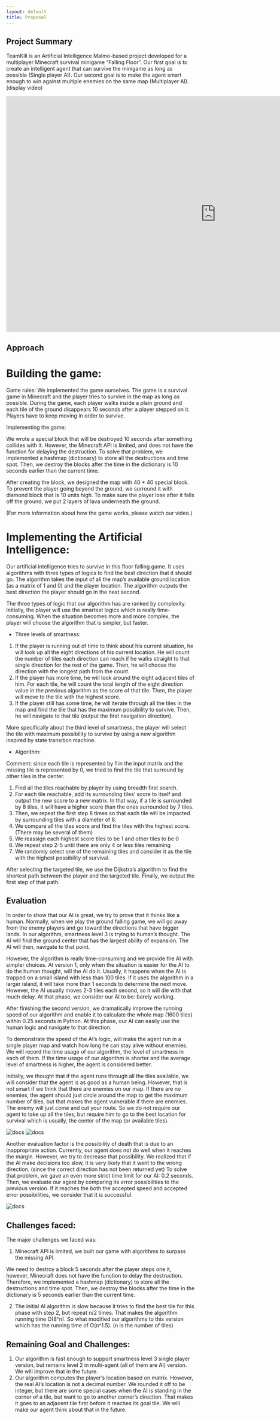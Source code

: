 ```yaml
---
layout: default
title: Proposal
---
```


## Project Summary

TeamKill is an Artificial Intelligence Malmo-based project developed for a multiplayer Minecraft survival minigame “Falling Floor”. Our first goal is to create an intelligent agent that can survive the minigame as long as possible (Single player AI). Our second goal is to make the agent smart enough to win against multiple enemies on the same map (Multiplayer AI).
(display video)

<iframe width="1120" height="630" src="https://www.youtube.com/embed/glNiOwP4hp8" frameborder="0" allowfullscreen></iframe>


## Approach

# Building the game:

Game rules:
We implemented the game ourselves. The game is a survival game in Minecraft and the player tries to survive in the map as long as possible. During the game, each player walks inside a plain ground and each tile of the ground disappears 10 seconds after a player stepped on it. Players have to keep moving in order to survive. 

Implementing the game:

We wrote a special block that will be destroyed 10 seconds after something collides with it. However, the Minecraft API is limited, and does not have the function for delaying the destruction. To solve that problem, we implemented a hashmap (dictionary) to store all the destructions and time spot. Then, we destroy the blocks after the time in the dictionary is 10 seconds earlier than the current time.

After creating the block, we designed the map with 40 * 40 special block. To prevent the player going beyond the ground, we surround it with diamond block that is 10 units high. To make sure the player lose after it falls off the ground, we put 2 layers of lava underneath the ground.

(For more information about how the game works, please watch our video.)


# Implementing the Artificial Intelligence:

Our artificial intelligence tries to survive in this floor falling game. It uses algorithms with three types of logics to find the best direction that it should go. The algorithm takes the input of all the map’s available ground location (as a matrix of 1 and 0) and the player location. The algorithm outputs the best direction the player should go in the next second.


The three types of logic that our algorithm has are ranked by complexity. Initially, the player will use the smartest logics which is really time-consuming. When the situation becomes more and more complex, the player will choose the algorithm that is simpler, but faster.

- Three levels of smartness:

1. If the player is running out of time to think about his current situation, he will look up all the eight directions of his current location. He will count the number of tiles each direction can reach if he walks straight to that single direction for the rest of the game. Then, he will choose the direction with the longest path from the count.
2. If the player has more time, he will look around the eight adjacent tiles of him. For each tile, he will count the total length of the eight direction value in the previous algorithm as the score of that tile. Then, the player will move to the tile with the highest score.
3. If the player still has some time, he will iterate through all the tiles in the map and find the tile that has the maximum possibility to survive. Then, he will navigate to that tile (output the first navigation direction).

More specifically about the third level of smartness, the player will select the tile with maximum possibility to survive by using a new algorithm inspired by state transition machine.

- Algorithm:

Comment: since each tile is represented by 1 in the input matrix and the missing tile is represented by 0, we tried to find the tile that surround by other tiles in the center.

1. Find all the tiles reachable by player by using breadth first search.
2. For each tile reachable, add its surrounding tiles’ score to itself and output the new score to a new matrix. In that way, if a tile is surrounded by 8 tiles, it will have a higher score than the ones surrounded by 7 tiles.
3. Then, we repeat the first step 8 times so that each tile will be impacted by surrounding tiles with a diameter of 8.
4. We compare all the tiles score and find the tiles with the highest score. (There may be several of them)
5. We reassign each highest score tiles to be 1 and other tiles to be 0
6. We repeat step 2-5 until there are only 4 or less tiles remaining
7. We randomly select one of the remaining tiles and consider it as the tile with the highest possibility of survival.

After selecting the targeted tile, we use the Dijkstra’s algorithm to find the shortest path between the player and the targeted tile. Finally, we output the first step of that path.


## Evaluation

In order to show that our AI is great, we try to prove that it thinks like a human. Normally, when we play the ground falling game, we will go away from the enemy players and go toward the directions that have bigger lands. In our algorithm, smartness level 3 is trying to human’s thought. The AI will find the ground center that has the largest ability of expansion. The AI will then, navigate to that point.

However, the algorithm is really time-consuming and we provide the AI with simpler choices. At version 1, only when the situation is easier for the AI to do the human thought, will the AI do it. Usually, it happens when the AI is trapped on a small island with less than 100 tiles. If it uses the algorithm in a larger island, it will take more than 1 seconds to determine the next move. However, the AI usually moves 2-3 tiles each second, so it will die with that much delay. At that phase, we consider our AI to be: barely working.

After finishing the second version, we dramatically improve the running speed of our algorithm and enable it to calculate the whole map (1600 tiles) within 0.25 seconds in Python. At this phase, our AI can easily use the human logic and navigate to that direction.

To demonstrate the speed of the AI’s logic, will make the agent run in a single player map and watch how long he can stay alive without enemies. We will record the time usage of our algorithm, the level of smartness in each of them. If the time usage of our algorithm is shorter and the average level of smartness is higher, the agent is considered better.

Initially, we thought that if the agent runs through all the tiles available, we will consider that the agent is as good as a human being. However, that is not smart if we think that there are enemies on our map. If there are no enemies, the agent should just circle around the map to get the maximum number of tiles, but that makes the agent vulnerable if there are enemies. The enemy will just come and cut your route. So we do not require our agent to take up all the tiles, but require him to go to the best location for survival which is usually, the center of the map (or available tiles).


![docs](2.png)
![docs](3.png)

Another evaluation factor is the possibility of death that is due to an inappropriate action. Currently, our agent does not do well when it reaches the margin. However, we try to decrease that possibility. We realized that if the AI make decisions too slow, it is very likely that it went to the wrong direction. (since the correct direction has not been returned yet) To solve that problem, we gave an even more strict time limit for our AI: 0.2 seconds. Then, we evaluate our agent by comparing its error possibilities to the previous version. If it reaches the both the accepted speed and accepted error possibilities, we consider that it is successful.

![docs](/1.png)

## Challenges faced:
The major challenges we faced was:

1. Minecraft API is limited, we built our game with algorithms to surpass the missing API.

We need to destroy a block 5 seconds after the player steps one it, however, Minecraft does not have the function to delay the destruction. Therefore, we implemented a hashmap (dictionary) to store all the destructions and time spot. Then, we destroy the blocks after the time in the dictionary is 5 seconds earlier than the current time.

2. The initial AI algorithm is slow because it tries to find the best tile for this phase with step 2, but repeat n/2 times. That makes the algorithm running time O(8^n). So what modified our algorithms to this version which has the running time of  O(n^1.5). (n is the number of tiles)


## Remaining Goal and Challenges:
1. Our algorithm is fast enough to support smartness level 3 single player version, but remains level 2 in multi-agent (all of them are AI) version. We will improve that in the future.
2. Our algorithm computes the player’s location based on matrix. However, the real AI’s location is not a decimal number. We rounded it off to be integer, but there are some special cases when the AI is standing in the corner of a tile, but want to go to another corner’s direction. That makes it goes to an adjacent tile first before it reaches its goal tile. We will make our agent think about that in the future.
